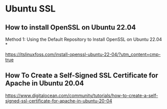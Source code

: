 # Ubuntu SSL


## How to install OpenSSL on Ubuntu 22.04

Method 1: Using the Default Repository to Install OpenSSL on Ubuntu 22.04
* 

https://itslinuxfoss.com/install-openssl-ubuntu-22-04/?utm_content=cmp-true

## How To Create a Self-Signed SSL Certificate for Apache in Ubuntu 20.04

https://www.digitalocean.com/community/tutorials/how-to-create-a-self-signed-ssl-certificate-for-apache-in-ubuntu-20-04
